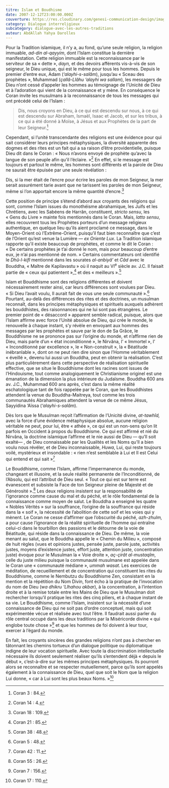 ```yaml
---
titre: Islam et Boudhisme
date: 2007-12-12T23:00:00.000Z
couverture: https://res.cloudinary.com/genesi-communication-design/image/upload/v1604586814/ihei/couvertures/dialogue-interreligieux-7_hlkbp2.jpg
category: Dialogue interreligieux
subcategory: dialogue-avec-les-autres-traditions
auteur: AbdAllah Yahya Darolles
---
```

Pour la Tradition islamique, il n’y a, au fond, qu’une seule religion, la religion immuable, *ad-din al-qayyim*, dont l’Islam constitue la dernière manifestation. Cette religion immuable est la reconnaissance par le serviteur de sa «&nbsp;dette&nbsp;», *dayn,* et des devoirs afférents vis-à-vis de son seigneur, le Dieu unique, qui est le même pour tous les hommes. Depuis le premier d’entre eux, Adam (*‘alayhi-s-salâm*), jusqu’au «&nbsp;Sceau des prophètes&nbsp;», Muhammad (*çallâ-Llâhu ‘alayhi wa sallam*), les messagers de Dieu n’ont cessé d’appeler les hommes au témoignage de l’Unicité de Dieu et à l’adoration qui vient de la connaissance et y mène. En conséquence le Coran invite les musulmans à la reconnaissance de tous les messages qui ont précédé celui de l’Islam&nbsp;:

> Dis, nous croyons en Dieu, à ce qui est descendu sur nous, à ce qui est descendu sur Abraham, Ismaël, Isaac et Jacob, et sur les tribus, à ce qui a été donné à Moïse, à Jésus et aux Prophètes de la part de leur Seigneur.[^1]

Cependant, si l’unité transcendante des religions est une évidence pour qui sait considérer leurs principes métaphysiques, la diversité apparente des dogmes et des rites est un fait qui a sa raison d’être providentielle, puisque Dieu dit dans le Coran&nbsp;: «&nbsp;Nous n’avons envoyé de prophète qu’avec la langue de son peuple afin qu’il l’éclaire.&nbsp;»[^2] En effet, si le message est toujours et partout le même, les hommes sont différents et la parole de Dieu ne saurait être épuisée par une seule révélation&nbsp;:

Dis, si la mer était de l’encre pour écrire les paroles de mon Seigneur, la mer serait assurément tarie avant que ne tarissent les paroles de mon Seigneur, même si l’on apportait encore la même quantité d’encre.[^3]

Cette position de principe s’étend d’abord aux croyants des religions qui sont, comme l’Islam issues du monothéisme abrahamique, les Juifs et les Chrétiens, avec les Sabéens de Harrân, constituent, *stricto sensu*, les «&nbsp;Gens du Livre&nbsp;» mainte fois mentionnés dans le Coran. Mais, *latto sensu*, elles recouvrent tous les Prophètes porteurs d’un message religieux authentique, en quelque lieu qu’ils aient proclamé ce message, dans le Moyen-Orient où l’Extrême-Orient, puisqu’il faut bien reconnaître que c’est de l’Orient qu’est venue la Lumière —&nbsp;*ex Oriente Lux*. La Tradition islamique rapporte qu’il existe beaucoup de prophètes, et comme le dit le Coran&nbsp;: «&nbsp;De certains prophètes je t’ai donné le nom, mais pour beaucoup d’entre eux, je n’ai pas mentionné de nom.&nbsp;» Certains commentateurs ont identifié le *Dhû-l-kifl* mentionné dans les sourates *al-anbiyâ’* et *Câd* avec le Bouddha, «&nbsp;Maître de Kapilavastu&nbsp;» où il naquit au VI<sup>e</sup> siècle av. J.C. Il faisait partie de «&nbsp;ceux qui patientent&nbsp;»,[^4] et des «&nbsp;meilleurs&nbsp;».[^5]

Islam et Bouddhisme sont des religions différentes et doivent nécessairement rester ainsi, car leurs différences sont voulues par Dieu. «&nbsp;Si Dieu l’avait voulu, Il aurait fait de vous une seule communauté&nbsp;».[^6] Pourtant, au-delà des différences des rites et des doctrines, un musulman reconnaît, dans les principes métaphysiques et spirituels auxquels adhèrent les bouddhistes, des raisonnances qui ne lui sont pas étrangères. Le premier point de «&nbsp;désaccord&nbsp;» apparent semble radical, puisque, alors que l’Islam affirme avec force l’Unité absolue de Dieu, qui crée le monde, le renouvelle à chaque instant, s’y révèle en envoyant aux hommes des messages par les prophètes et sauve par le don de Sa Grâce, le Bouddhisme ne se prononce pas sur l’origine du monde, et n’affirme rien de Dieu, mais parle d’un «&nbsp;état inconditionné&nbsp;», le Nirvâna, l’ «&nbsp;Immortel&nbsp;», l’ «&nbsp;Inconditionné par excellence&nbsp;», le «&nbsp;Non-construit&nbsp;», la «&nbsp;Béatitude inébranlable&nbsp;», dont on ne peut rien dire sinon que l’Homme véritablement «&nbsp;éveillé&nbsp;», devenu lui aussi un Bouddha, peut en obtenir la réalisation. C’est plus particulièrement dans cette perspective de réalisation spirituelle effective, que se situe le Bouddhisme dont les racines sont issues de l’Hindouisme, tout comme analogiquement le Christianisme originel est une émanation de la dimension la plus intérieure du Judaïsme. Bouddha 600 ans av. J.C., Muhammad 600 ans après, c’est dans la même réalité eschatologique tant de fois rappelée par le Coran, que les Bouddhistes attendent la venue du Bouddha-Maitreya, tout comme les trois communautés Abrahamiques attendent la venue de ce même Jésus, Sayyidina ‘Aïssa (*‘alayhi-s-salâm*).

Dès lors que le Musulman reçoit l’affirmation de l’Unicité divine, *at-tawhîd,* avec la force d’une évidence métaphysique absolue, aucune religion véritable ne peut, pour lui, être «&nbsp;athée&nbsp;», ce qui est un non-sens qu’on lit parfois en Occident à propos du Bouddhisme. Ce qui est affirmé et nié du Nirvâna, la doctrine islamique l’affirme et le nie aussi de Dieu —&nbsp;qu’Il soit exalté—&nbsp;, de Dieu connaissable par les Qualités et les Noms qu’Il a bien voulu nous révéler, et de Dieu inconnaissable, *Huwa*, Lui, qui reste toujours voilé, mystérieux et insondable&nbsp;: «&nbsp;rien n’est semblable à Lui et Il est Celui qui entend et qui sait&nbsp;»[^7]

Le Bouddhisme, comme l’Islam, affirme l’impermanence du monde, changeant et illusoire, et la seule réalité permanente de l’Inconditionné, de l’Absolu, qui est l’attribut de Dieu seul. «&nbsp;Tout ce qui est sur terre est évanescent et subsiste la Face de ton Seigneur pleine de Majesté et de Générosité&nbsp;».[^8] Les deux religions insistent sur la responsabilité de l’ignorance comme cause du mal et du péché, et le rôle fondamental de la connaissance comme moyen de salut. Le Bouddha a enseigné les quatre «&nbsp;Nobles Vérités&nbsp;» sur la souffrance, l’origine de la souffrance qui réside dans la «&nbsp;soif&nbsp;», la nécessité de l’abolition de cette soif et les voies qui y mènent. Le Coran ne cesse d’affirmer que l’obscurité du péché, *azh-zhulm,* a pour cause l’ignorance de la réalité spirituelle de l’homme qui entraîne celui-ci dans le tourbillon des passions et le détourne de la voie de Béatitude, qui réside dans la connaissance de Dieu. De même, la voie menant au salut, que le Bouddha appelle le «&nbsp;Chemin du Milieu&nbsp;», composé de huit règles (vues et opinions justes, pensée juste, parole juste, activités justes, moyens d’existence justes, effort juste, attention juste, concentration juste) évoque pour le Musulman la «&nbsp;Voie droite&nbsp;», *aç-çirât al-mustaqîm*, celle du juste milieu puisque la communauté musulmane est appelée dans le Coran une «&nbsp;communauté médiane&nbsp;», *ummah wasat*. Les exercices de méditation, de recueillement et de concentration qui constituent les rites du Bouddhisme, comme le Nembutzu du Bouddhisme Zen, consistant en la mention et la répétition du Nom Divin, font écho à la pratique de l’invocation du nom de Dieu (w*a dhikru ‘Llhahou akba*r), à la concentration, à l’intention droite et à la remise totale entre les Mains de Dieu que le Musulman doit rechercher lorsqu’il pratique les rites des cinq piliers, et à chaque instant de sa vie. Le Bouddhisme, comme l’Islam, insistent sur la nécessité d’une connaissance de Dieu qui ne soit pas d’ordre conceptuel, mais qui soit expérimentée vécue et réalisée avec tout l’être. Il faudrait aussi parler du rôle central occupé dans les deux traditions par la Miséricorde divine «&nbsp;qui englobe toute chose&nbsp;»[^9] et que les hommes de foi doivent à leur tour, exercer à l’égard du monde.

En fait, les croyants sincères des grandes religions n’ont pas à chercher en tâtonnant les chemins tortueux d’un dialogue politique ou diplomatique indigne de leur vocation spirituelle. Avec toute la discrimination intellectuelle nécessaire ils doivent seulement réaliser qu’ils s’entendent déjà «&nbsp;depuis le début&nbsp;», c’est-à-dire sur les mêmes principes métaphysiques. Ils pourront alors se reconnaître et se respecter mutuellement, parce qu’ils sont appelés également à la connaissance de Dieu, quel que soit le Nom que la religion Lui donne, «&nbsp;car à Lui sont les plus beaux Noms.&nbsp;»[^10] 

[^1]:  Coran 3&nbsp;: 84.
[^2]:  Coran 14&nbsp;: 4.
[^3]:  Coran 18&nbsp;: 109.
[^4]:  Coran 21&nbsp;: 85.
[^5]:  Coran 38&nbsp;: 48.
[^6]:  Coran 5&nbsp;: 48.
[^7]:  Coran 42&nbsp;: 11.
[^8]:  Coran 55&nbsp;: 26.
[^9]:  Coran 7&nbsp;: 156.
[^10]:  Coran 17&nbsp;: 110.